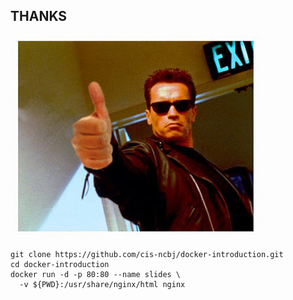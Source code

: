 ## THANKS
![theend](images/theend.jpg)

```
git clone https://github.com/cis-ncbj/docker-introduction.git
cd docker-introduction
docker run -d -p 80:80 --name slides \
  -v ${PWD}:/usr/share/nginx/html nginx
```
